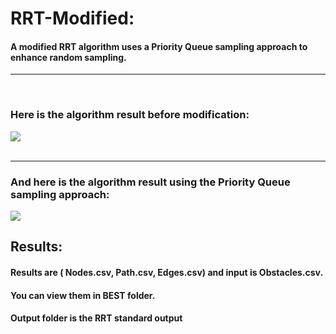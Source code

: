 # RRT-Modified:
#### A modified RRT algorithm uses a Priority Queue sampling approach to enhance random sampling.
<hr>
<br>



### Here is the algorithm result before modification:
![](https://github.com/alizayan684/RRT-Modified/blob/main/Screenshot%202023-09-17%20174405.png)
<br>
<br>
<hr>



### And here is the algorithm result using the Priority Queue sampling approach:
![](https://github.com/alizayan684/RRT-Modified/blob/main/Screenshot%202023-09-17%20180751.png)


## Results:
#### Results are ( Nodes.csv, Path.csv, Edges.csv) and input is Obstacles.csv.
#### You can view them in BEST folder.
#### Output folder is the RRT standard output
